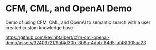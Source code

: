 # CFM, CML, and OpenAI Demo 
Demo of using CFM, CML, and OpenAI to semantic search with a user created custom knowledge base


https://github.com/kevinbtalbert/cfm-cml-openai-demo/assets/32403721/9af4d30b-3b9a-4dbb-84d5-af48f305aa23


